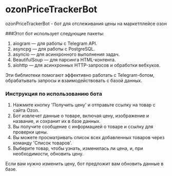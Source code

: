# ozonPriceTrackerBot

ozonPriceTrackerBot - бот для отслеживания цены на маркетплейсе озон 

###Этот бот использует следующие пакеты:

1. aiogram — для работы с Telegram API.
2. asyncpg — для работы с PostgreSQL.
3. asyncio — для асинхронного выполнения задач.
4. BeautifulSoup — для парсинга HTML-контента.
5. aiohttp — для асинхронных HTTP-запросов и обработки вебхуков.

Эти библиотеки помогают эффективно работать с Telegram-ботом, обрабатывать запросы и взаимодействовать с базой данных.


### Инструкция по использованию бота

1. Нажмите кнопку 'Получить цену' и отправьте ссылку на товар с сайта Ozon.
2. Бот извлечет данные о товаре, включая цену, изображение и название, и сохранит их в базе данных.
3. Вы получите сообщение с информацией о товаре и ссылку для проверки цены.
4. Вы можете просматривать список всех добавленных товаров через команду 'Список товаров'.
5. Выберите товар, чтобы узнать, изменилась ли цена, и, при необходимости, обновить цену.

Если вам нужно изменить цену, бот предложит вам обновить данные в базе.

